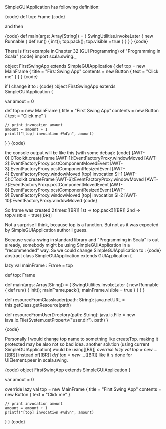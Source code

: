 SimpleGUIApplication has following definition:

{code}
def top: Frame
{code}

and then 

{code}
def main(args: Array[String]) = {
    SwingUtilities.invokeLater {
      new Runnable { def run() { init(); top.pack(); top.visible = true } }
    }
  }
{code}

There is first example in Chapter 32 (GUI Programming) of "Programming in Scala"
{code}
import scala.swing._ 

object FirstSwingApp extends SimpleGUIApplication { 
   def top = new MainFrame { 
      title = "First Swing App" 
      contents = new Button { 
         text = "Click me" 
      } 
   } 
} 
{code}

if I change it to :
{code}
object FirstSwingApp extends SimpleGUIApplication { 
   
   var amout = 0   

   def top = new MainFrame { 
      title = "First Swing App" 
      contents = new Button { 
         text = "Click me" 
      } 
    
    // print invocation amount 
    amount = amount + 1
    printf("[top] invocation #%d\n", amount)
   } 
} 
{code}

the console output will be like this (with some debug):
{code}
[AWT-0]:CToolkit.createFrame
[AWT-1]:EventFactoryProxy.windowMoved
[AWT-2]:EventFactoryProxy.postComponentMovedEvent
[AWT-3]:EventFactoryProxy.postComponentResizedEvent
[AWT-4]:EventFactoryProxy.windowMoved
[top] invocation SI-1
[AWT-5]:CToolkit.createFrame
[AWT-6]:EventFactoryProxy.windowMoved
[AWT-7]:EventFactoryProxy.postComponentMovedEvent
[AWT-8]:EventFactoryProxy.postComponentResizedEvent
[AWT-9]:EventFactoryProxy.windowMoved
[top] invocation SI-2
[AWT-10]:EventFactoryProxy.windowMoved
{code}

So frame was created 2 times:[[BR]]
1st => top.pack()[[BR]]
2nd => top.visible = true[[BR]]

Not a surprise I think, because top is a function. But not as it was expected by SimpleGUIApplication author I guess.

Because scala-swing in standard library and "Programming in Scala" is out already, somebody might be using SimpleGUIApplication in a "recommended" way. So we could change SimpleGUIApplication to :
{code}
abstract class SimpleGUIApplication extends GUIApplication {
  
  lazy val mainFrame : Frame = top

  def top: Frame

  def main(args: Array[String]) = {
    SwingUtilities.invokeLater {
      new Runnable { def run() { init(); mainFrame.pack(); mainFrame.visible = true } }
    }
  }
  
  def resourceFromClassloader(path: String): java.net.URL =
    this.getClass.getResource(path)
  
  def resourceFromUserDirectory(path: String): java.io.File =
    new java.io.File(System.getProperty("user.dir"), path)
}

{code}

Personally I would change top name to something like createTop. making it protected may be also not so bad idea. 
another solution (using current SimpleGUIApplication) would be using[[BR]]
 *override lazy val top = new ...*[[BR]]
instead of[[BR]]
 *def top = new ...*[[BR]]
like it is done for UIElement.peer in scala.swing.


{code}
object FirstSwingApp extends SimpleGUIApplication { 
   
   var amout = 0   

   override lazy val top = new MainFrame { 
      title = "First Swing App" 
      contents = new Button { 
         text = "Click me" 
      } 
    
    // print invocation amount 
    amount = amount + 1
    printf("[top] invocation #%d\n", amount)
   } 
}
{code}
